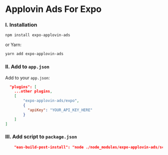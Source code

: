 # Applovin Ads For Expo

### I. Installation
```bash
npm install expo-applovin-ads
```

or Yarn:

```bash
yarn add expo-applovin-ads
```

### II. Add to ``app.json``
Add to your ``app.json``:
```json
  "plugins": [
    ...other plugins,
    [
        "expo-applovin-ads/expo",
        {
          "apiKey": "YOUR_API_KEY_HERE"
        }
    ]
]
```
### III. Add script to ``package.json``
```json
    "eas-build-post-install": "node ./node_modules/expo-applovin-ads/scripts/eas-build-post-install-script.js",
```
